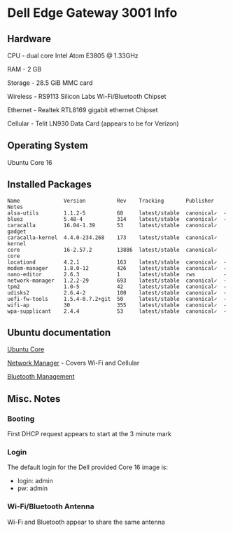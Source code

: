 # Dell Edge Gateway 3001 Info

## Hardware

CPU - dual core Intel Atom E3805 @ 1.33GHz

RAM - 2 GB

Storage - 28.5 GiB MMC card

Wireless - RS9113 Silicon Labs Wi-Fi/Bluetooth Chipset

Ethernet - Realtek RTL8169 gigabit ethernet Chipset

Cellular - Telit LN930 Data Card (appears to be for Verizon)

## Operating System

Ubuntu Core 16

## Installed Packages

```
Name              Version          Rev    Tracking       Publisher   Notes
alsa-utils        1.1.2-5          68     latest/stable  canonical✓  -
bluez             5.48-4           314    latest/stable  canonical✓  -
caracalla         16.04-1.39       53     latest/stable  canonical✓  gadget
caracalla-kernel  4.4.0-234.268    173    latest/stable  canonical✓  kernel
core              16-2.57.2        13886  latest/stable  canonical✓  core
locationd         4.2.1            163    latest/stable  canonical✓  -
modem-manager     1.8.0-12         426    latest/stable  canonical✓  -
nano-editor       2.6.3            1      latest/stable  rws         -
network-manager   1.2.2-29         693    latest/stable  canonical✓  -
tpm2              1.0-5            42     latest/stable  canonical✓  -
udisks2           2.6.4-2          100    latest/stable  canonical✓  -
uefi-fw-tools     1.5.4-0.7.2+git  50     latest/stable  canonical✓  -
wifi-ap           30               355    latest/stable  canonical✓  -
wpa-supplicant    2.4.4            53     latest/stable  canonical✓  -
```

## Ubuntu documentation

[Ubuntu Core](https://ubuntu.com/core/docs)

[Network Manager](https://ubuntu.com/core/docs/networkmanager) -
Covers Wi-Fi and Cellular

[Bluetooth Management](https://ubuntu.com/core/docs/bluez)

## Misc. Notes

### Booting

First DHCP request appears to start at the 3 minute mark

### Login

The default login for the Dell provided Core 16 image is:
- login: admin
- pw: admin

### Wi-Fi/Bluetooth Antenna

Wi-Fi and Bluetooth appear to share the same antenna


